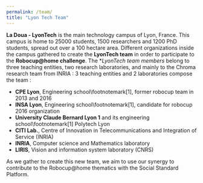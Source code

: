 ```yaml
---
permalink: /team/
title: "Lyon Tech Team"
---
```


**La Doua - LyonTech** is the main technology campus of Lyon, France. This campus is home to 25000 students, 1500 researchers and 1200 PhD students, spread out over a 100 hectare area.
Different organizations inside the campus gathered to create the **LyonTech team** in order to participate to the **Robocup@home challenge**. The **LyonTech team members* belong to three teaching entities, two research laboratories, and mainly to the Chroma research team from INRIA : 
3 teaching entities and 2 laboratories compose the team :

- **CPE Lyon**, Engineering school\footnotemark[1], former robocup team in 2013 and 2016
- **INSA Lyon**, Engineering school\footnotemark[1], candidate for robocup 2016 organization
- **University Claude Bernard Lyon 1** and its engineering school\footnotemark[1] Polytech Lyon
- **CITI Lab.**, Centre of Innovation in Telecommunications and Integration of Service (INRIA)
- **INRIA**, Computer science and Mathematics laboratory
- **LIRIS**, Vision and information system laboratory (CNRS)


As we gather to create this new team, we aim to use our synergy to contribute to the Robocup@home thematics with the Social Standard Platform.
